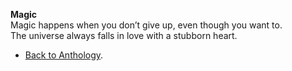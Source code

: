 **Magic**  
Magic happens when you don’t give up, even though you want to.  
The universe always falls in love with a stubborn heart.  

- <a href="https://kushalsamant.github.io/anthology.html">Back to Anthology</a>.  